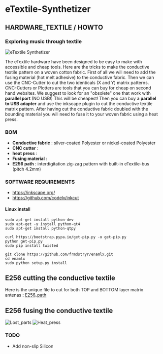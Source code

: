 # eTextile-Synthetizer
## HARDWARE_TEXTILE / HOWTO
### Exploring music through textile

![eTextile Synthetizer](https://farm1.staticflickr.com/798/40904680852_d5c9b1b35d_z_d.jpg)

The eTextile hardware have been designed to be easy to make with accessible and cheap tools.
Here are the tricks to make the conductive textile pattern on a woven cotton fabric.
First of all we will need to add the fusing material (hot melt adhesive) to the conductive fabric.
Then we can use the CNC-Cutter to cut the two identicals (X and Y) matrix patterns.
CNC-Cutters or Plotters are tools that you can buy for cheap on second hand websites.
We suggest to look for an "obsolete" one that work with **parallel port** (NO USB!) This will be cheapest!
Then you can buy a **parallel to USB adapter** and use the inkscape plugin to cut the conductive textile matrix pattern.
After having cut the conductive fabric doubled with the bounding material you will need to fuse it to your woven fabric using a 
heat press.

### BOM
- **Conductive fabric** : silver-coated Polyester or nickel-coated Polyester
- **CNC cutter** : 
- **heat press** :
- **Fusing material** :
- **E256 path** : interdigitation zig-zag pattern with built-in eTextile-bus (pitch 4.2mm)

### SOFTWARE REQUIREMENTS
- https://inkscape.org/
- https://github.com/codelv/inkcut

#### Linux install
```
sudo apt-get install python-dev
sudo apt-get -y install python-qt4
sudo apt-get install python-qtpy

curl https://bootstrap.pypa.io/get-pip.py -o get-pip.py
python get-pip.py
sudo pip install twisted

git clone https://github.com/frmdstryr/enamlx.git
cd enamlx
sudo python setup.py install
```

## E256 cutting the conductive textile
Here is the unique file to cut for both TOP and BOTTOM layer matrix antenas : [E256_path](./E256_path.svg)

## E256 fusing the conductive textile 
![Lost_parts](https://live.staticflickr.com/65535/48791432428_cccc5ecaf6_c_d.jpg)
![Heat_press](https://live.staticflickr.com/65535/48791938502_d166d7a995_c_d.jpg)

### TODO
- Add non-slip Silicon
